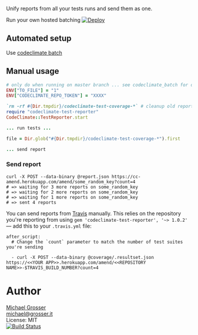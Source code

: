 Unify reports from all your tests runs and send them as one.

Run your own hosted batching [![Deploy](https://www.herokucdn.com/deploy/button.svg)](https://heroku.com/deploy)

## Automated setup

Use [codeclimate batch](https://github.com/grosser/codeclimate_batch)

## Manual usage

```Ruby
# only do when running on master branch ... see codeclimate_batch for details
ENV["TO_FILE"] = "1"
ENV["CODECLIMATE_REPO_TOKEN"] = "XXXX"

`rm -rf #{Dir.tmpdir}/codeclimate-test-coverage-*` # cleanup old reports
require "codeclimate-test-reporter"
CodeClimate::TestReporter.start

... run tests ...

file = Dir.glob("#{Dir.tmpdir}/codeclimate-test-coverage-*").first

... send report
```

### Send report

```
curl -X POST --data-binary @report.json https://cc-amend.herokuapp.com/amend/some_random_key?count=4
# => waiting for 3 more reports on some_random_key
# => waiting for 2 more reports on some_random_key
# => waiting for 1 more reports on some_random_key
# => sent 4 reports
```

You can send reports from [Travis](https://travis-ci.org/) manually. This relies on the repository you're reporting from using `gem 'codeclimate-test-reporter', '~> 1.0.2'` &mdash; add this to your `.travis.yml` file:

```
after_script:
  # Change the `count` parameter to match the number of test suites you're sending

  - curl -X POST --data-binary @coverage/.resultset.json https://<<YOUR APP>>.herokuapp.com/amend/<<REPOSITORY NAME>>-$TRAVIS_BUILD_NUMBER?count=4
```

Author
======
[Michael Grosser](http://grosser.it)<br/>
michael@grosser.it<br/>
License: MIT<br/>
[![Build Status](https://travis-ci.org/grosser/amend.png)](https://travis-ci.org/grosser/amend)
